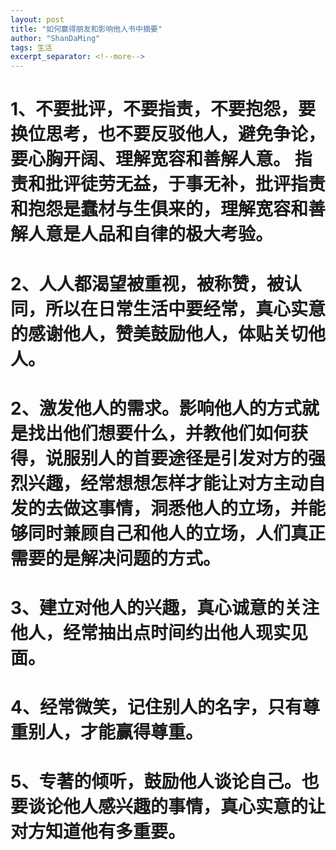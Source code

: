 ```yaml
---
layout: post
title: "如何赢得朋友和影响他人书中摘要"
author: "ShanDaMing"
tags: 生活
excerpt_separator: <!--more-->
---
```


# 1、不要批评，不要指责，不要抱怨，要换位思考，也不要反驳他人，避免争论，要心胸开阔、理解宽容和善解人意。<!--more--> 指责和批评徒劳无益，于事无补，批评指责和抱怨是蠢材与生俱来的，理解宽容和善解人意是人品和自律的极大考验。

# 2、人人都渴望被重视，被称赞，被认同，所以在日常生活中要经常，真心实意的感谢他人，赞美鼓励他人，体贴关切他人。

# 2、激发他人的需求。影响他人的方式就是找出他们想要什么，并教他们如何获得，说服别人的首要途径是引发对方的强烈兴趣，经常想想怎样才能让对方主动自发的去做这事情，洞悉他人的立场，并能够同时兼顾自己和他人的立场，人们真正需要的是解决问题的方式。

# 3、建立对他人的兴趣，真心诚意的关注他人，经常抽出点时间约出他人现实见面。

# 4、经常微笑，记住别人的名字，只有尊重别人，才能赢得尊重。

# 5、专著的倾听，鼓励他人谈论自己。也要谈论他人感兴趣的事情，真心实意的让对方知道他有多重要。
